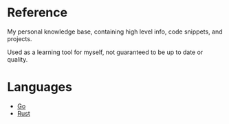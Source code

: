 # Reference

My personal knowledge base, containing high level info, code snippets, and projects.

Used as a learning tool for myself, not guaranteed to be up to date or quality.

# Languages

- [Go](./go/go.md)
- [Rust](./rust/rust.md)